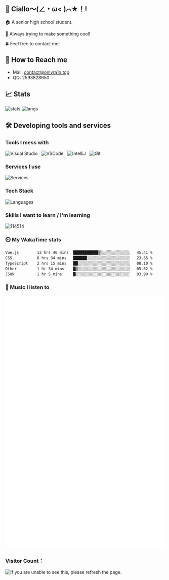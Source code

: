 ## 👋 Ciallo～(∠・ω< )⌒★！!

🏠 A senior high school student.

🚀 Always trying to make something cool!

🍀 Feel free to contact me!

## 📱 How to Reach me

- Mail: [contact@onlyra1n.top](mailto:contact@onlyra1n.top)
- QQ: 2593828650

## 📈 Stats

![stats](https://github-readme-stats.vercel.app/api?username=hexadecimal233&theme=dracula&show_icons=true)
![langs](https://github-readme-stats.vercel.app/api/top-langs/?username=hexadecimal233&theme=dracula&layout=compact)

## 🛠️ Developing tools and services

### Tools I mess with

![Visual Studio](https://img.shields.io/badge/Editor-Visual_Studio-white?style=flat-square&logo=visualstudio&color=4abf8a)
&nbsp;
![VSCode](https://img.shields.io/badge/Editor-Visual_Studio_Code-white?style=flat-square&logo=visualstudiocode&color=4abf8a)
&nbsp;
![IntelliJ](https://img.shields.io/badge/Editor-IntelliJ-white?style=flat-square&logo=IntelliJ+IDEA&color=4abf8a)
&nbsp;
![Git](https://img.shields.io/badge/VCS-Git-white?style=flat-square&logo=Git&color=4abf8a)&nbsp;

### Services I use

![Services](https://skillicons.dev/icons?i=github,vercel,cloudflare,gradle)

### Tech Stack

![Languages](https://skillicons.dev/icons?i=java,js,typescript,vue,py,cs,markdown)

### Skills I want to learn / I'm learning

![114514](https://skillicons.dev/icons?i=ae,aws,gcp,nginx,mongodb,blender,c,cpp,cmake,figma,godot,ps,pr,ai,unity)

### ⏲️ My WakaTime stats

<!--START_SECTION:waka-->

```txt
Vue.js        12 hrs 40 mins  ███████████▒░░░░░░░░░░░░░   45.41 %
CSS           6 hrs 34 mins   ██████░░░░░░░░░░░░░░░░░░░   23.55 %
TypeScript    2 hrs 15 mins   ██░░░░░░░░░░░░░░░░░░░░░░░   08.10 %
Other         1 hr 34 mins    █▒░░░░░░░░░░░░░░░░░░░░░░░   05.62 %
JSON          1 hr 5 mins     █░░░░░░░░░░░░░░░░░░░░░░░░   03.90 %
```

<!--END_SECTION:waka-->

### 🎵 Music I listen to

![netease](https://github.com/hexadecimal233/netease-cloud-music-card/blob/main/card.svg)

<h3>Visitor Count：</h3>
<img src="https://moe-counter.glitch.me/get/@6475578645547358?theme=moebooru" alt="If you are unable to see this, please refresh the page.">
